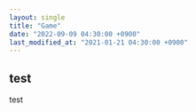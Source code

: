 ```yaml
---
layout: single
title: "Game"
date: "2022-09-09 04:30:00 +0900"
last_modified_at: "2021-01-21 04:30:00 +0900"
---
```


## test

test
